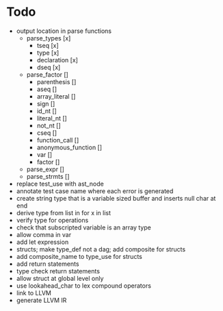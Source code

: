 # Todo
* output location in parse functions
  * parse_types [x]
    * tseq [x]
    * type [x]
    * declaration [x]
    * dseq [x]
  * parse_factor []
    * parenthesis []
    * aseq []
    * array_literal []
    * sign []
    * id_nt []
    * literal_nt []
    * not_nt []
    * cseq []
    * function_call []
    * anonymous_function []
    * var []
    * factor []
  * parse_expr []
  * parse_strmts []
* replace test_use with ast_node
* annotate test case name where each error is generated
* create string type that is a variable sized buffer and inserts null char at end
* derive type from list in for x in list
* verify type for operations
* check that subscripted variable is an array type
* allow comma in var
* add let expression
* structs; make type_def not a dag; add composite for structs
* add composite_name to type_use for structs
* add return statements
* type check return statements
* allow struct at global level only
* use lookahead_char to lex compound operators
* link to LLVM
* generate LLVM IR